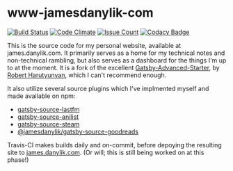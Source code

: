 # www-jamesdanylik-com

[![Build Status](https://travis-ci.org/jamesdanylik/www-jamesdanylik-com.svg?branch=master)](https://travis-ci.org/jamesdanylik/www-jamesdanylik-com)
[![Code Climate](https://codeclimate.com/github/jamesdanylik/www-jamesdanylik-com/badges/gpa.svg)](https://codeclimate.com/github/jamesdanylik/www-jamesdanylik-com)
[![Issue Count](https://codeclimate.com/github/jamesdanylik/www-jamesdanylik-com/badges/issue_count.svg)](https://codeclimate.com/github/jamesdanylik/www-jamesdanylik-com)
[![Codacy Badge](https://api.codacy.com/project/badge/Grade/8c934b37e91740cd9d795941742a72cd)](https://www.codacy.com/project/jamesdanylik/www-jamesdanylik-com/dashboard?utm_source=github.com&amp;utm_medium=referral&amp;utm_content=jamesdanylik/www-jamesdanylik-com&amp;utm_campaign=Badge_Grade_Dashboard)

This is the source code for my personal website, available at james.danylik.com.
It primarily serves as a home for my technical notes and non-technical rambling, but also serves
as a dashboard for the things I'm up to at the moment.
It is a fork of the excellent [Gatsby-Advanced-Starter](https://github.com/Vagr9K/gatsby-advanced-starter), by [Robert Harutyunyan](https://github.com/Vagr9K), which I can't recommend enough.

It also utilize several source plugins which I've implmented myself and made available on npm:
* [gatsby-source-lastfm](https://github.com/jamesdanylik/gatsby-source-lastfm)
* [gatsby-source-anilist](https://github.com/jamesdanylik/gatsby-source-anilist)
* [gatsby-source-steam](https://github.com/jamesdanylik/gatsby-source-steam)
* [@jamesdanylik/gatsby-source-goodreads](https://github.com/jamesdanylik/gatsby-source-goodreads)

Travis-CI makes builds daily and on-commit, before depoying the resulting site to [james.danylik.com](https://james.danylik.com).  (Or will; this is still being worked on at this phase!)

